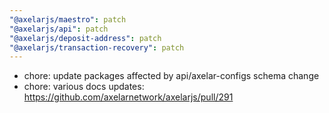 ```yaml
---
"@axelarjs/maestro": patch
"@axelarjs/api": patch
"@axelarjs/deposit-address": patch
"@axelarjs/transaction-recovery": patch
---
```


- chore: update packages affected by api/axelar-configs schema change
- chore: various docs updates: https://github.com/axelarnetwork/axelarjs/pull/291
